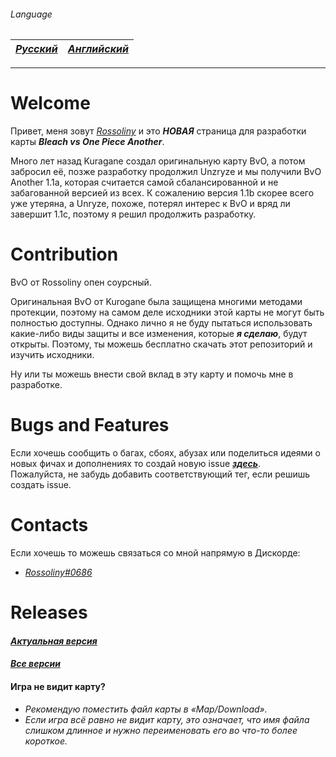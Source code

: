 

###### Language
| _[Русский](https://github.com/rossoliny/bvo-another/blob/master/readme.RU.md)_ | _[Английский](https://github.com/rossoliny/bvo-another/blob/master/readme.EN.md)_|
|-|-|
----

# Welcome  
  
  Привет, меня зовут *[Rossoliny](https://github.com/rossoliny)* и это *__НОВАЯ__*  страница для разработки карты *__Bleach vs One Piece Another__*.
  
  Много лет назад Kuragane создал оригинальную карту BvO, а потом забросил её, позже разработку продолжил Unzryze и мы получили BvO Another 1.1a, которая считается самой сбалансированной и не забагованной версией из всех.
   К сожалению версия 1.1b скорее всего уже утеряна, а Unryze, похоже, потерял интерес к BvO  и вряд ли завершит 1.1c, поэтому я решил продолжить разработку.

# Contribution

BvO от Rossoliny опен соурсный.

Оригинальная BvO от Kurogane была защищена многими методами протекции,  поэтому на самом деле исходники этой карты не могут быть полностью доступны. Однако лично я не буду пытаться использовать какие-либо виды защиты  и все изменения, которые *__я сделаю__*, будут открыты. Поэтому, ты можешь бесплатно скачать этот репозиторий и изучить исходники.

Ну или ты можешь внести свой вклад в эту карту и помочь мне в разработке.

# Bugs and Features

Если хочешь сообщить о багах, сбоях, абузах или поделиться идеями о новых фичах и дополнениях то создай новую issue __*[здесь](https://github.com/rossoliny/bvo-another/issues)*__.  
Пожалуйста, не забудь добавить соответствующий тег, если решишь создать issue.

# Contacts
Если хочешь то можешь связаться со мной напрямую в Дискорде:
* *[Rossoliny#0686](https://discord.com/users/0686)*

# Releases
#### *[Актуальная версия](https://github.com/rossoliny/bvo-another/releases/tag/%231)*
#### *[Все версии](https://github.com/rossoliny/bvo-another/releases)*

#### Игра не видит карту?
* *Рекомендую поместить файл карты в «Map/Download».*
* *Если игра всё равно не видит карту, это означает, что имя файла слишком длинное и нужно переименовать его во что-то более короткое.*
